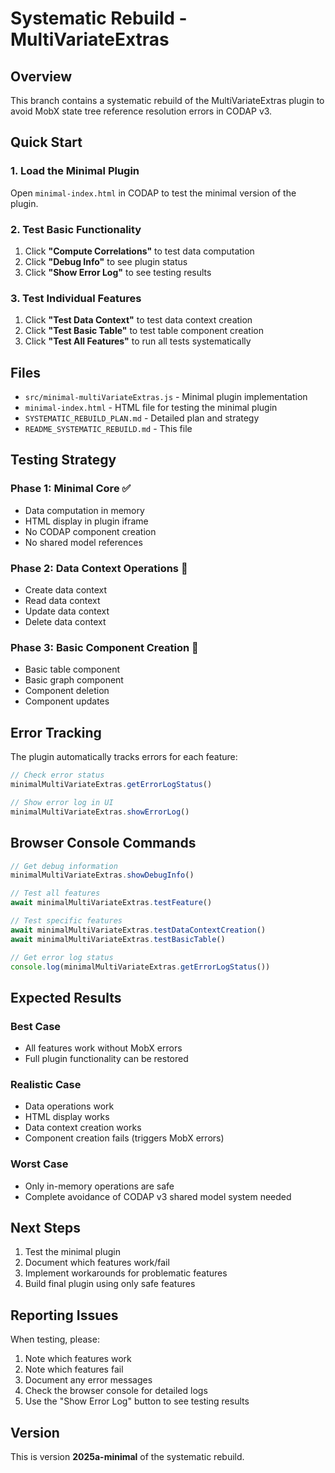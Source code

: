 # Systematic Rebuild - MultiVariateExtras

## Overview

This branch contains a systematic rebuild of the MultiVariateExtras plugin to avoid MobX state tree reference resolution errors in CODAP v3.

## Quick Start

### 1. Load the Minimal Plugin

Open `minimal-index.html` in CODAP to test the minimal version of the plugin.

### 2. Test Basic Functionality

1. Click **"Compute Correlations"** to test data computation
2. Click **"Debug Info"** to see plugin status
3. Click **"Show Error Log"** to see testing results

### 3. Test Individual Features

1. Click **"Test Data Context"** to test data context creation
2. Click **"Test Basic Table"** to test table component creation
3. Click **"Test All Features"** to run all tests systematically

## Files

- `src/minimal-multiVariateExtras.js` - Minimal plugin implementation
- `minimal-index.html` - HTML file for testing the minimal plugin
- `SYSTEMATIC_REBUILD_PLAN.md` - Detailed plan and strategy
- `README_SYSTEMATIC_REBUILD.md` - This file

## Testing Strategy

### Phase 1: Minimal Core ✅
- Data computation in memory
- HTML display in plugin iframe
- No CODAP component creation
- No shared model references

### Phase 2: Data Context Operations 🔄
- Create data context
- Read data context
- Update data context
- Delete data context

### Phase 3: Basic Component Creation 🔄
- Basic table component
- Basic graph component
- Component deletion
- Component updates

## Error Tracking

The plugin automatically tracks errors for each feature:

```javascript
// Check error status
minimalMultiVariateExtras.getErrorLogStatus()

// Show error log in UI
minimalMultiVariateExtras.showErrorLog()
```

## Browser Console Commands

```javascript
// Get debug information
minimalMultiVariateExtras.showDebugInfo()

// Test all features
await minimalMultiVariateExtras.testFeature()

// Test specific features
await minimalMultiVariateExtras.testDataContextCreation()
await minimalMultiVariateExtras.testBasicTable()

// Get error log status
console.log(minimalMultiVariateExtras.getErrorLogStatus())
```

## Expected Results

### Best Case
- All features work without MobX errors
- Full plugin functionality can be restored

### Realistic Case
- Data operations work
- HTML display works
- Data context creation works
- Component creation fails (triggers MobX errors)

### Worst Case
- Only in-memory operations are safe
- Complete avoidance of CODAP v3 shared model system needed

## Next Steps

1. Test the minimal plugin
2. Document which features work/fail
3. Implement workarounds for problematic features
4. Build final plugin using only safe features

## Reporting Issues

When testing, please:

1. Note which features work
2. Note which features fail
3. Document any error messages
4. Check the browser console for detailed logs
5. Use the "Show Error Log" button to see testing results

## Version

This is version **2025a-minimal** of the systematic rebuild. 